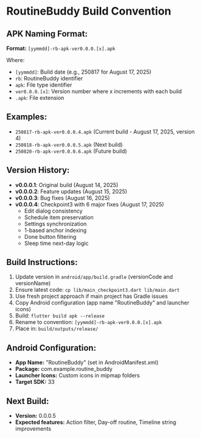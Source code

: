 # RoutineBuddy Build Convention

## APK Naming Format:
**Format:** `[yymmdd]-rb-apk-ver0.0.0.[x].apk`

Where:
- `[yymmdd]`: Build date (e.g., 250817 for August 17, 2025)
- `rb`: RoutineBuddy identifier
- `apk`: File type identifier
- `ver0.0.0.[x]`: Version number where x increments with each build
- `.apk`: File extension

## Examples:
- `250817-rb-apk-ver0.0.0.4.apk` (Current build - August 17, 2025, version 4)
- `250818-rb-apk-ver0.0.0.5.apk` (Next build)
- `250820-rb-apk-ver0.0.0.6.apk` (Future build)

## Version History:
- **v0.0.0.1**: Original build (August 14, 2025)
- **v0.0.0.2**: Feature updates (August 15, 2025) 
- **v0.0.0.3**: Bug fixes (August 16, 2025)
- **v0.0.0.4**: Checkpoint3 with 6 major fixes (August 17, 2025)
  - Edit dialog consistency
  - Schedule item preservation
  - Settings synchronization 
  - 1-based anchor indexing
  - Done button filtering
  - Sleep time next-day logic

## Build Instructions:
1. Update version in `android/app/build.gradle` (versionCode and versionName)
2. Ensure latest code: `cp lib/main_checkpoint3.dart lib/main.dart`
3. Use fresh project approach if main project has Gradle issues
4. Copy Android configuration (app name "RoutineBuddy" and launcher icons)
5. Build: `flutter build apk --release`
6. Rename to convention: `[yymmdd]-rb-apk-ver0.0.0.[x].apk`
7. Place in: `build/outputs/release/`

## Android Configuration:
- **App Name:** "RoutineBuddy" (set in AndroidManifest.xml)
- **Package:** com.example.routine_buddy
- **Launcher Icons:** Custom icons in mipmap folders
- **Target SDK:** 33

## Next Build:
- **Version:** 0.0.0.5
- **Expected features:** Action filter, Day-off routine, Timeline string improvements
